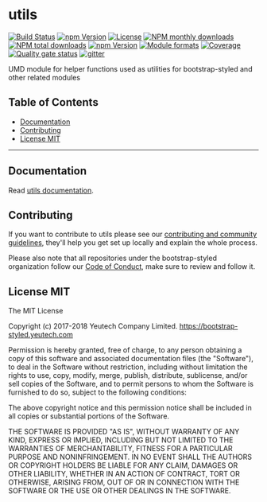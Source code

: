 # utils

[![Build Status](https://travis-ci.org/@bootstrap-styled/utils.svg?branch=master)](https://travis-ci.org/@bootstrap-styled/utils) [![npm Version](https://img.shields.io/npm/v/@bootstrap-styled/utils.svg?style=flat)](https://www.npmjs.com/package/@bootstrap-styled/utils) [![License](https://img.shields.io/npm/l/@bootstrap-styled/utils.svg?style=flat)](https://www.npmjs.com/package/@bootstrap-styled/utils) [![NPM monthly downloads](https://img.shields.io/npm/dm/@bootstrap-styled/utils.svg?style=flat)](https://npmjs.org/package/@bootstrap-styled/utils) [![NPM total downloads](https://img.shields.io/npm/dt/@bootstrap-styled/utils.svg?style=flat)](https://npmjs.org/package/@bootstrap-styled/utils) [![npm Version](https://img.shields.io/node/v/@bootstrap-styled/utils.svg?style=flat)](https://www.npmjs.com/package/@bootstrap-styled/utils) [![Module formats](https://img.shields.io/badge/module%20formats-umd%2C%20cjs%2C%20esm-green.svg?style=flat)](https://www.npmjs.com/package/@bootstrap-styled/utils)
[![Coverage](https://sonarcloud.io/api/project_badges/measure?project=com.github.bootstrap-styled.utils&metric=coverage)](https://sonarcloud.io/api/project_badges/measure?project=com.github.bootstrap-styled.utils&metric=coverage) [![Quality gate status](https://sonarcloud.io/api/project_badges/measure?project=com.github.bootstrap-styled.utils&metric=alert_status)](https://sonarcloud.io/api/project_badges/measure?project=com.github.bootstrap-styled.utils&metric=alert_status)
[![gitter](https://badges.gitter.im/bootstrap-styled/bootstrap-styled.svg)](https://gitter.im/bootstrap-styled)

UMD module for helper functions used as utilities for bootstrap-styled and other related modules


## Table of Contents

  - [Documentation](#documentation)
  - [Contributing](#contributing)
  - [License MIT](#license-mit)

---

## Documentation

Read [utils documentation](https://bootstrap-styled.github.io/utils).


## Contributing

If you want to contribute to utils please see our [contributing and community guidelines](https://github.com/bootstrap-styled/utils/blob/master/CONTRIBUTING.md), they\'ll help you get set up locally and explain the whole process.

Please also note that all repositories under the bootstrap-styled organization follow our [Code of Conduct](https://github.com/bootstrap-styled/utils/blob/master/CODE_OF_CONDUCT.md), make sure to review and follow it.

## License MIT

The MIT License

Copyright (c) 2017-2018 Yeutech Company Limited. https://bootstrap-styled.yeutech.com

Permission is hereby granted, free of charge, to any person obtaining a copy
of this software and associated documentation files (the "Software"), to deal
in the Software without restriction, including without limitation the rights
to use, copy, modify, merge, publish, distribute, sublicense, and/or sell
copies of the Software, and to permit persons to whom the Software is
furnished to do so, subject to the following conditions:

The above copyright notice and this permission notice shall be included in
all copies or substantial portions of the Software.

THE SOFTWARE IS PROVIDED "AS IS", WITHOUT WARRANTY OF ANY KIND, EXPRESS OR
IMPLIED, INCLUDING BUT NOT LIMITED TO THE WARRANTIES OF MERCHANTABILITY,
FITNESS FOR A PARTICULAR PURPOSE AND NONINFRINGEMENT. IN NO EVENT SHALL THE
AUTHORS OR COPYRIGHT HOLDERS BE LIABLE FOR ANY CLAIM, DAMAGES OR OTHER
LIABILITY, WHETHER IN AN ACTION OF CONTRACT, TORT OR OTHERWISE, ARISING FROM,
OUT OF OR IN CONNECTION WITH THE SOFTWARE OR THE USE OR OTHER DEALINGS IN
THE SOFTWARE.

